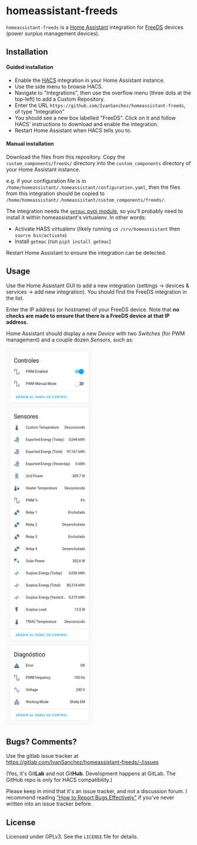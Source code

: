 # homeassistant-freeds

`homeassistant-freeds` is a [Home Assistant](https://www.home-assistant.io) integration for [FreeDS](https://freeds.es/) devices (power surplus management devices).

## Installation

#### Guided installation

- Enable the [HACS](https://hacs.xyz/) integration in your Home Assistant instance.
- Use the side menu to browse HACS.
- Navigate to "Integrations", then use the overflow menu (three dots at the top-left) to add a Custom Repository.
- Enter the URL `https://github.com/IvanSanchez/homeassistant-freeds`, of type "Integration"
- You should see a new box labelled "FreeDS". Click on it and follow HACS' instructions to download and enable the integration.
- Restart Home Assistant when HACS tells you to.

#### Manual installation

Download the files from this repository. Copy the `custom_components/freeds/` directory into the `custom_components` directory of your Home Assistant instance.

e.g. if your configuration file is in `/home/homeassistant/.homeassistant/configuration.yaml`, then the files from this integration should be copied to `/home/homeassistant/.homeassistant/custom_components/freeds/`.

The integration needs the [`getmac` pypi module](https://pypi.org/project/getmac/), so you'll probably need to install it within homeassistant's virtualenv. In other words:
- Activate HASS virtualenv (likely running `cd /srv/homeassistant` then `source bin/activate`)
- Install `getmac` (run `pip3 install getmac`)

Restart Home Assistant to ensure the integration can be detected.

## Usage

Use the Home Assistant GUI to add a new integration (settings → devices & services → add new integration). You should find the FreeDS integration in the list.

Enter the IP address (or hostname) of your FreeDS device. Note that **no checks are made to ensure that there is a FreeDS device at that IP address**.

Home Assistant should display a new *Device* with two *Switches* (for PWM management) and a couple dozen *Sensors*, such as:

![Screenshot of FreeDS sensors in Home Assistant](./screenshot.png)

## Bugs? Comments?

Use the gitlab issue tracker at https://gitlab.com/IvanSanchez/homeassistant-freeds/-/issues

(Yes, it's Git**Lab** and not Git**Hub**. Development happens at GitLab. The GitHub repo is only for HACS compatibility.)

Please keep in mind that it's an issue tracker, and not a discussion forum. I recommend reading ["How to Report Bugs Effectively"](https://www.chiark.greenend.org.uk/~sgtatham/bugs.html) if you've never written into an issue tracker before.

## License

Licensed under GPLv3. See the `LICENSE` file for details.
